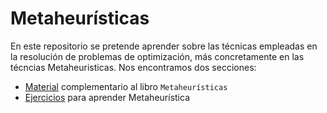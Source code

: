 # Metaheurísticas

En este repositorio se pretende aprender sobre las técnicas empleadas en la resolución de problemas de optimización, más concretamente en las técncias Metaheuristicas. Nos encontramos dos secciones:

* [Material](/LibroMetaheuristicas) complementario al libro `Metaheurísticas`
* [Ejercicios](/EjerciciosMetaheuristicas) para aprender Metaheurística